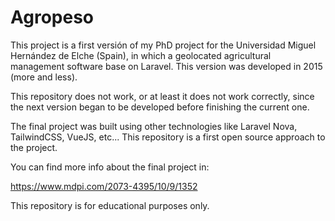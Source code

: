 # Agropeso
This project is a first versión of my PhD project for the Universidad Miguel Hernández de Elche (Spain), in which a geolocated agricultural management software base on Laravel. This version was developed in 2015 (more and less).

This repository does not work, or at least it does not work correctly, since the next version began to be developed before finishing the current one.

The final project was built using other technologies like Laravel Nova, TailwindCSS, VueJS, etc... This repository is a first open source approach to the project. 

You can find more info about the final project in: 

https://www.mdpi.com/2073-4395/10/9/1352


This repository is for educational purposes only.
